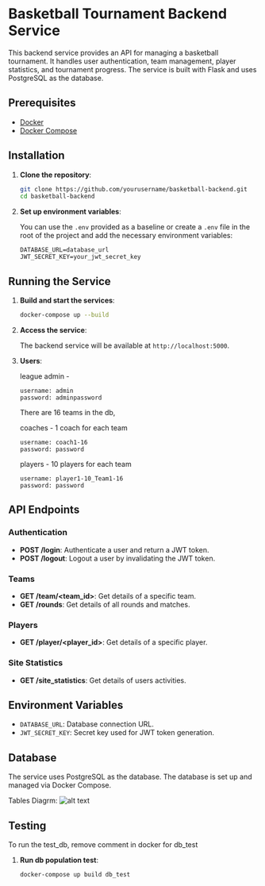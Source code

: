 # Basketball Tournament Backend Service

This backend service provides an API for managing a basketball tournament.
It handles user authentication, team management, player statistics, and tournament progress.
The service is built with Flask and uses PostgreSQL as the database.

## Prerequisites

- [Docker](https://www.docker.com/get-started)
- [Docker Compose](https://docs.docker.com/compose/install/)

## Installation

1. **Clone the repository**:

   ```bash
   git clone https://github.com/yourusername/basketball-backend.git
   cd basketball-backend
   ```

2. **Set up environment variables**:

   You can use the `.env` provided as a baseline or create a `.env` file in the root of the project and add the necessary environment variables:

   ```plaintext
   DATABASE_URL=database_url
   JWT_SECRET_KEY=your_jwt_secret_key
   ```

## Running the Service

1. **Build and start the services**:

   ```bash
   docker-compose up --build
   ```

2. **Access the service**:

   The backend service will be available at `http://localhost:5000`.

3. **Users**:

    league admin -
    ```plaintext
    username: admin
    password: adminpassword
    ```

    There are 16 teams in the db,

    coaches - 1 coach for each team
    ```plaintext
    username: coach1-16
    password: password
    ```
    players - 10 players for each team
    ```plaintext
    username: player1-10_Team1-16
    password: password
    ```

## API Endpoints

### Authentication

- **POST /login**: Authenticate a user and return a JWT token.
- **POST /logout**: Logout a user by invalidating the JWT token.

### Teams

- **GET /team/<team_id>**: Get details of a specific team.
- **GET /rounds**: Get details of all rounds and matches.

### Players

- **GET /player/<player_id>**: Get details of a specific player.

### Site Statistics

- **GET /site_statistics**: Get details of users activities.


## Environment Variables

- `DATABASE_URL`: Database connection URL.
- `JWT_SECRET_KEY`: Secret key used for JWT token generation.

## Database

The service uses PostgreSQL as the database. The database is set up and managed via Docker Compose.

Tables Diagrm:
![alt text](https://github.com/Raszageth/basketball-backend/src/db_tables_diagram.png "DB Diagrm")

## Testing

To run the test_db, remove comment in docker for db_test

1. **Run db population test**:

   ```bash
   docker-compose up build db_test
   ```
